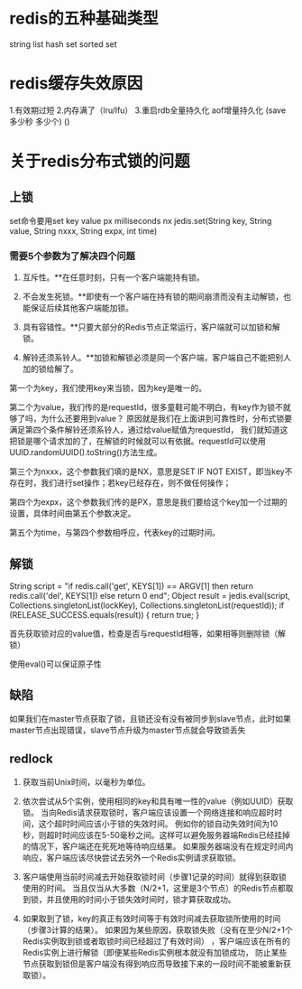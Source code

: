 # redis的五种基础类型

string
list
hash
set
sorted set

# redis缓存失效原因

1.有效期过短
2.内存满了（lru/lfu）
3.重启rdb全量持久化 aof增量持久化
(save 多少秒 多少个) ()

# 关于redis分布式锁的问题

## 上锁

set命令要用set key value px milliseconds nx
jedis.set(String key, String value, String nxxx, String expx, int time)

### 需要5个参数为了解决四个问题

1. 互斥性。**在任意时刻，只有一个客户端能持有锁。

2. 不会发生死锁。**即使有一个客户端在持有锁的期间崩溃而没有主动解锁，也能保证后续其他客户端能加锁。

3. 具有容错性。**只要大部分的Redis节点正常运行，客户端就可以加锁和解锁。

4. 解铃还须系铃人。**加锁和解锁必须是同一个客户端，客户端自己不能把别人加的锁给解了。

第一个为key，我们使用key来当锁，因为key是唯一的。

第二个为value，我们传的是requestId，很多童鞋可能不明白，有key作为锁不就够了吗，为什么还要用到value？
原因就是我们在上面讲到可靠性时，分布式锁要满足第四个条件解铃还须系铃人，通过给value赋值为requestId，
我们就知道这把锁是哪个请求加的了，在解锁的时候就可以有依据。requestId可以使用UUID.randomUUID().toString()方法生成。

第三个为nxxx，这个参数我们填的是NX，意思是SET IF NOT EXIST，即当key不存在时，我们进行set操作；若key已经存在，则不做任何操作；

第四个为expx，这个参数我们传的是PX，意思是我们要给这个key加一个过期的设置，具体时间由第五个参数决定。

第五个为time，与第四个参数相呼应，代表key的过期时间。

## 解锁

String script = "if redis.call('get', KEYS[1]) == ARGV[1] then return redis.call('del', KEYS[1]) else return 0 end";
Object result = jedis.eval(script, Collections.singletonList(lockKey), Collections.singletonList(requestId));
if (RELEASE_SUCCESS.equals(result)) {
return true;
}

首先获取锁对应的value值，检查是否与requestId相等，如果相等则删除锁（解锁）

使用eval()可以保证原子性

## 缺陷

如果我们在master节点获取了锁，且锁还没有没有被同步到slave节点，此时如果master节点出现错误，slave节点升级为master节点就会导致锁丢失

## redlock

1. 获取当前Unix时间，以毫秒为单位。

2. 依次尝试从5个实例，使用相同的key和具有唯一性的value（例如UUID）获取锁。
   当向Redis请求获取锁时，客户端应该设置一个网络连接和响应超时时间，这个超时时间应该小于锁的失效时间。
   例如你的锁自动失效时间为10秒，则超时时间应该在5-50毫秒之间。这样可以避免服务器端Redis已经挂掉的情况下，客户端还在死死地等待响应结果。
   如果服务器端没有在规定时间内响应，客户端应该尽快尝试去另外一个Redis实例请求获取锁。

3. 客户端使用当前时间减去开始获取锁时间（步骤1记录的时间）就得到获取锁使用的时间。
   当且仅当从大多数（N/2+1，这里是3个节点）的Redis节点都取到锁，并且使用的时间小于锁失效时间时，锁才算获取成功。

4. 如果取到了锁，key的真正有效时间等于有效时间减去获取锁所使用的时间（步骤3计算的结果）。
   如果因为某些原因，获取锁失败（没有在至少N/2+1个Redis实例取到锁或者取锁时间已经超过了有效时间）
   ，客户端应该在所有的Redis实例上进行解锁（即便某些Redis实例根本就没有加锁成功，
   防止某些节点获取到锁但是客户端没有得到响应而导致接下来的一段时间不能被重新获取锁）。

